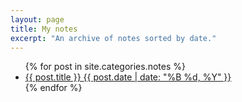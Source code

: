 ```yaml
---
layout: page
title: My notes
excerpt: "An archive of notes sorted by date."
---
```


<ul class="post-list">
{% for post in site.categories.notes %} 
  <li><article><a href="{{ site.url }}{{ post.url }}">{{ post.title }} <span class="entry-date"><time datetime="{{ post.date | date_to_xmlschema }}">{{ post.date | date: "%B %d, %Y" }}</time></span></a></article></li>
{% endfor %}
</ul>
